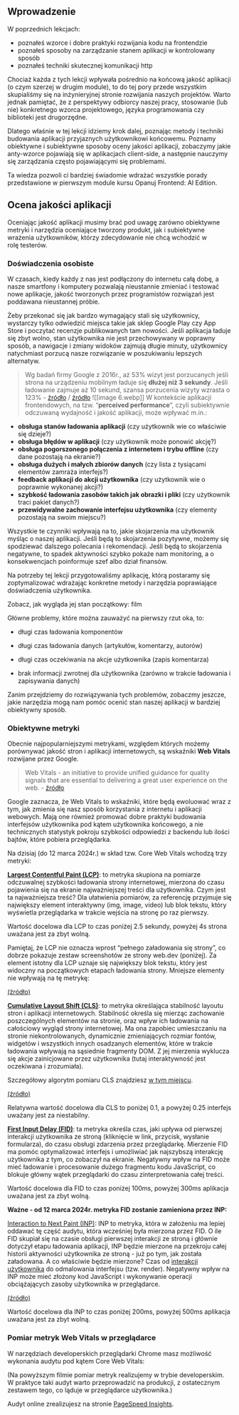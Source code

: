 ## **Wprowadzenie**

W poprzednich lekcjach:

- poznałeś wzorce i dobre praktyki rozwijania kodu na frontendzie
- poznałeś sposoby na zarządzanie stanem aplikacji w kontrolowany sposób
- poznałeś techniki skutecznej komunikacji http
    

Chociaż każda z tych lekcji wpływała pośrednio na końcową jakość aplikacji (o czym szerzej w drugim module), to do tej pory przede wszystkim skupialiśmy się na inżynieryjnej stronie rozwijania naszych projektów. Warto jednak pamiętać, że z perspektywy odbiorcy naszej pracy, stosowanie (lub nie) konkretnego wzorca projektowego, języka programowania czy biblioteki jest drugorzędne.

Dlatego właśnie w tej lekcji idziemy krok dalej, poznając metody i techniki budowania aplikacji przyjaznych użytkownikowi końcowemu. Poznamy obiektywne i subiektywne sposoby oceny jakości aplikacji, zobaczymy jakie anty-wzorce pojawiają się w aplikacjach client-side, a następnie nauczymy się zarządzania często pojawiającymi się problemami.

Ta wiedza pozwoli ci bardziej świadomie wdrażać wszystkie porady przedstawione w pierwszym module kursu Opanuj Frontend: AI Edition.

## Ocena jakości aplikacji

Oceniając jakość aplikacji musimy brać pod uwagę zarówno obiektywne metryki i narzędzia oceniające tworzony produkt, jak i subiektywne wrażenia użytkowników, którzy zdecydowanie nie chcą wchodzić w rolę testerów.
### Doświadczenia osobiste

W czasach, kiedy każdy z nas jest podłączony do internetu całą dobę, a nasze smartfony i komputery pozwalają nieustannie zmieniać i testować nowe aplikacje, jakość tworzonych przez programistów rozwiązań jest poddawana nieustannej próbie.

Żeby przekonać się jak bardzo wymagający stali się użytkownicy, wystarczy tylko odwiedzić miejsca takie jak sklep Google Play czy App Store i poczytać recenzje publikowanych tam nowości. Jeśli aplikacja ładuje się zbyt wolno, stan użytkownika nie jest przechowywany w poprawny sposób, a nawigacje i zmiany widoków zajmują długie minuty, użytkownicy natychmiast porzucą nasze rozwiązanie w poszukiwaniu lepszych alternatyw.

> Wg badań firmy Google z 2016r., aż 53% wizyt jest porzucanych jeśli strona na urządzeniu mobilnym ładuje się **dłużej niż 3 sekundy**. Jeśli ładowanie zajmuje aż 10 sekund, szansa porzucenia wizyty wzrasta o 123% - [źródło](https://www.thinkwithgoogle.com/consumer-insights/consumer-trends/mobile-site-load-time-statistics/) / [źródło](https://www.thinkwithgoogle.com/marketing-strategies/app-and-mobile/mobile-page-speed-new-industry-benchmarks/)
![[image 6.webp]]
W kontekście aplikacji frontendowych, na tzw. “**perceived performance**”, czyli subiektywnie odczuwaną wydajność i jakość aplikacji, może wpływać m.in.:

- **obsługa stanów ładowania aplikacji** (czy użytkownik wie co właściwie się dzieje?)
- **obsługa błędów w aplikacji** (czy użytkownik może ponowić akcję?)
- **obsługa pogorszonego połączenia z internetem i trybu offline** (czy dane pozostają na ekranie?)
- **obsługa dużych i małych zbiorów danych** (czy lista z tysiącami elementów zamraża interfejs?)
- **feedback aplikacji do akcji użytkownika** (czy użytkownik wie o poprawnie wykonanej akcji?)
- **szybkość ładowania zasobów takich jak obrazki i pliki** (czy użytkownik traci pakiet danych?)
- **przewidywalne zachowanie interfejsu użytkownika** (czy elementy pozostają na swoim miejscu?)

Wszystkie te czynniki wpływają na to, jakie skojarzenia ma użytkownik myśląc o naszej aplikacji. Jeśli będą to skojarzenia pozytywne, możemy się spodziewać dalszego polecania i rekomendacji. Jeśli będą to skojarzenia negatywne, to spadek aktywności szybko pokaże nam monitoring, a o konsekwencjach poinformuje szef albo dział finansów.

Na potrzeby tej lekcji przygotowaliśmy aplikację, którą postaramy się zoptymalizować wdrażając konkretne metody i narzędzia poprawiające doświadczenia użytkownika.

Zobacz, jak wygląda jej stan początkowy: film

Główne problemy, które można zauważyć na pierwszy rzut oka, to:

- długi czas ładowania komponentów
    

- długi czas ładowania danych (artykułów, komentarzy, autorów)
    
- długi czas oczekiwania na akcje użytkownika (zapis komentarza)
    
- brak informacji zwrotnej dla użytkownika (zarówno w trakcie ładowania i zapisywania danych)
    

Zanim przejdziemy do rozwiązywania tych problemów, zobaczmy jeszcze, jakie narzędzia mogą nam pomóc ocenić stan naszej aplikacji w bardziej obiektywny sposób.

### Obiektywne metryki

Obecnie najpopularniejszymi metrykami, względem których możemy porównywać jakość stron i aplikacji internetowych, są wskaźniki **Web Vitals** rozwijane przez Google.

> Web Vitals - an initiative to provide unified guidance for quality signals that are essential to delivering a great user experience on the web. - [źródło](https://web.dev/explore/learn-core-web-vitals)

Google zaznacza, że Web Vitals to wskaźniki, które będą ewoluować wraz z tym, jak zmienia się nasz sposób korzystania z internetu i aplikacji webowych. Mają one również promować dobre praktyki budowania interfejsów użytkownika pod kątem użytkownika końcowego, a nie technicznych statystyk pokroju szybkości odpowiedzi z backendu lub ilości bajtów, które pobiera przeglądarka.

Na dzisiaj (do 12 marca 2024r.) w skład tzw. Core Web Vitals wchodzą trzy metryki:

[**Largest Contentful Paint (LCP)**](https://web.dev/articles/lcp): to metryka skupiona na pomiarze odczuwalnej szybkości ładowania strony internetowej, mierzona do czasu pojawienia się na ekranie najważniejszej treści dla użytkownika. Czym jest ta najważniejsza treść? Dla ułatwienia pomiarów, za referencję przyjmuje się największy element interaktywny (img, image, video) lub blok tekstu, który wyświetla przeglądarka w trakcie wejścia na stronę po raz pierwszy.

Wartość docelowa dla LCP to czas poniżej 2.5 sekundy, powyżej 4s strona uważana jest za zbyt wolną.

Pamiętaj, że LCP nie oznacza wprost “pełnego załadowania się strony”, co dobrze pokazuje zestaw screenshotów ze strony web.dev (poniżej). Za element istotny dla LCP uznaje się największy blok tekstu, który jest widoczny na początkowych etapach ładowania strony. Mniejsze elementy nie wpływają na tę metrykę:

[(źródło)](https://web.dev/articles/lcp)

[**Cumulative Layout Shift (CLS)**](https://web.dev/articles/cls): to metryka określająca stabilność layoutu stron i aplikacji internetowych. Stabilność określa się mierząc zachowanie poszczególnych elementów na stronie, oraz wpływ ich ładowania na całościowy wygląd strony internetowej. Ma ona zapobiec umieszczaniu na stronie niekontrolowanych, dynamicznie zmieniających rozmiar fontów, widgetów i wszystkich innych osadzanych elementów, które w trakcie ładowania wpływają na sąsiednie fragmenty DOM. Z jej mierzenia wyklucza się akcje zainicjowane przez użytkownika (tutaj interaktywność jest oczekiwana i zrozumiała).

Szczegółowy algorytm pomiaru CLS znajdziesz [w tym miejscu](https://web.dev/articles/cls).

[(źródło)](https://web.dev/articles/cls)

Relatywna wartość docelowa dla CLS to poniżej 0.1, a powyżej 0.25 interfejs uważany jest za niestabilny.

[**First Input Delay (FID)**](https://web.dev/articles/fid): ta metryka określa czas, jaki upływa od pierwszej interakcji użytkownika ze stroną (kliknięcie w link, przycisk, wysłanie formularza), do czasu obsługi zdarzenia przez przeglądarkę. Mierzenie FID ma pomóc optymalizować interfejs i umożliwiać jak najszybszą interakcję użytkownika z tym, co zobaczył na ekranie. Negatywny wpływ na FID może mieć ładowanie i procesowanie dużego fragmentu kodu JavaScript, co blokuje główny wątek przeglądarki do czasu zinterpretowania całej treści.

Wartość docelowa dla FID to czas poniżej 100ms, powyżej 300ms aplikacja uważana jest za zbyt wolną.

**Ważne - od 12 marca 2024r. metryka FID zostanie zamieniona przez INP:**

[Interaction to Next Paint (INP)](https://web.dev/articles/inp): INP to metryka, która w założeniu ma lepiej oddawać tę część audytu, która wcześniej była mierzona przez FID. O ile FID skupiał się na czasie obsługi pierwszej interakcji ze stroną i głównie dotyczył etapu ładowania aplikacji, INP będzie mierzone na przekroju całej historii aktywności użytkownika ze stroną - już po tym, jak została załadowana. A co właściwie będzie mierzone? Czas od [interakcji użytkownika](https://web.dev/articles/inp#whats_in_an_interaction) do odmalowania interfejsu (tzw. render). Negatywny wpływ na INP może mieć złożony kod JavaScript i wykonywanie operacji obciążających zasoby użytkownika w przeglądarce.

[(źródło)](https://web.dev/articles/inp)

Wartość docelowa dla INP to czas poniżej 200ms, powyżej 500ms aplikacja uważana jest za zbyt wolną.

### **Pomiar metryk Web Vitals w przeglądarce**

W narzędziach developerskich przeglądarki Chrome masz możliwość wykonania audytu pod kątem Core Web Vitals:

(Na powyższym filmie pomiar metryk realizujemy w trybie developerskim. W praktyce taki audyt warto przeprowadzić na produkcji, z ostatecznym zestawem tego, co ląduje w przeglądarce użytkownika.)

Audyt online zrealizujesz na stronie [PageSpeed Insights](https://pagespeed.web.dev/).